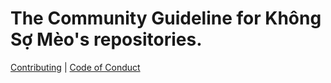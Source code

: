 # The Community Guideline for Không Sợ Mèo's repositories.

[Contributing](https://github.com/khongsomeo/.github/blob/master/CONTRIBUTING.md) | [Code of Conduct](https://github.com/khongsomeo/.github/blob/master/CODE_OF_CONDUCT.md)
